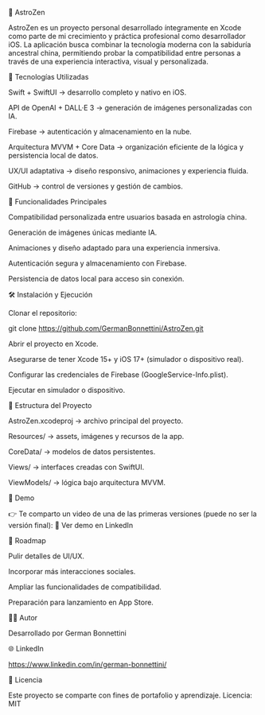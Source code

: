 🌌 AstroZen

AstroZen es un proyecto personal desarrollado íntegramente en Xcode como parte de mi crecimiento y práctica profesional como desarrollador iOS.
La aplicación busca combinar la tecnología moderna con la sabiduría ancestral china, permitiendo probar la compatibilidad entre personas a través de una experiencia interactiva, visual y personalizada.


🚀 Tecnologías Utilizadas

Swift + SwiftUI → desarrollo completo y nativo en iOS.

API de OpenAI + DALL·E 3 → generación de imágenes personalizadas con IA.

Firebase → autenticación y almacenamiento en la nube.

Arquitectura MVVM + Core Data → organización eficiente de la lógica y persistencia local de datos.

UX/UI adaptativa → diseño responsivo, animaciones y experiencia fluida.

GitHub → control de versiones y gestión de cambios.


📱 Funcionalidades Principales

Compatibilidad personalizada entre usuarios basada en astrología china.

Generación de imágenes únicas mediante IA.

Animaciones y diseño adaptado para una experiencia inmersiva.

Autenticación segura y almacenamiento con Firebase.

Persistencia de datos local para acceso sin conexión.


🛠️ Instalación y Ejecución

Clonar el repositorio:

git clone https://github.com/GermanBonnettini/AstroZen.git

Abrir el proyecto en Xcode.

Asegurarse de tener Xcode 15+ y iOS 17+ (simulador o dispositivo real).

Configurar las credenciales de Firebase (GoogleService-Info.plist).

Ejecutar en simulador o dispositivo.


📂 Estructura del Proyecto

AstroZen.xcodeproj → archivo principal del proyecto.

Resources/ → assets, imágenes y recursos de la app.

CoreData/ → modelos de datos persistentes.

Views/ → interfaces creadas con SwiftUI.

ViewModels/ → lógica bajo arquitectura MVVM.


🎥 Demo

👉 Te comparto un video de una de las primeras versiones (puede no ser la versión final):
🔗 Ver demo en LinkedIn


📌 Roadmap

Pulir detalles de UI/UX.

Incorporar más interacciones sociales.

Ampliar las funcionalidades de compatibilidad.

Preparación para lanzamiento en App Store.


👨‍💻 Autor

Desarrollado por German Bonnettini


🌐 LinkedIn

https://www.linkedin.com/in/german-bonnettini/


📜 Licencia

Este proyecto se comparte con fines de portafolio y aprendizaje.
Licencia: MIT
